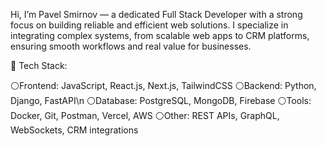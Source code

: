 Hi, I’m Pavel Smirnov — a dedicated Full Stack Developer with a strong focus on building reliable and efficient web solutions. I specialize in integrating complex systems, from scalable web apps to CRM platforms, ensuring smooth workflows and real value for businesses.

🔹 Tech Stack:

  ⚪Frontend: JavaScript, React.js, Next.js, TailwindCSS
  ⚪Backend: Python, Django, FastAPI\n
  ⚪Database: PostgreSQL, MongoDB, Firebase
  ⚪Tools: Docker, Git, Postman, Vercel, AWS
  ⚪Other: REST APIs, GraphQL, WebSockets, CRM integrations
